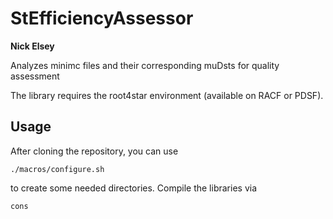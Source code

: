 # StEfficiencyAssessor

**Nick Elsey**

Analyzes minimc files and their corresponding muDsts for quality assessment  

The library requires the root4star environment (available on RACF or PDSF). 

## Usage

After cloning the repository, you can use 

```
./macros/configure.sh
```

to create some needed directories. Compile the libraries via  

```
cons
```

